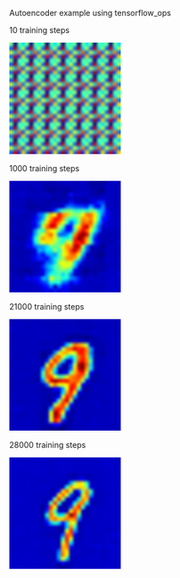 Autoencoder example using tensorflow_ops

10 training steps

![10](https://github.com/cameronfabbri/tensorflow_ops/blob/master/examples/images/image_10.png?raw=true)

1000 training steps

![1000](https://github.com/cameronfabbri/tensorflow_ops/blob/master/examples/images/image_1000.png?raw=true)

21000 training steps

![21000](https://github.com/cameronfabbri/tensorflow_ops/blob/master/examples/images/image_21000.png?raw=true)

28000 training steps

![28000](https://github.com/cameronfabbri/tensorflow_ops/blob/master/examples/images/image_28000.png?raw=true)

